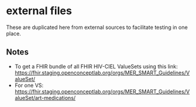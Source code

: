 # external files

These are duplicated here from external sources to facilitate testing in one place.




## Notes

* To get a FHIR bundle of all FHIR HIV-CIEL ValueSets using this link: https://fhir.staging.openconceptlab.org/orgs/MER_SMART_Guidelines/ValueSet/
* For one VS: https://fhir.staging.openconceptlab.org/orgs/MER_SMART_Guidelines/ValueSet/art-medications/

